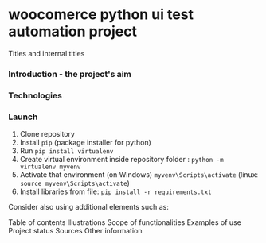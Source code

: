 # woocomerce python ui test automation project

Titles and internal titles
### Introduction - the project's aim
### Technologies

### Launch
1. Clone repository
1. Install `pip` (package installer for python)
2. Run `pip install virtualenv`
2. Create virtual environment inside repository folder :
`python -m virtualenv myvenv`
3. Activate that environment (on Windows)
`myvenv\Scripts\activate` (linux: `source myvenv\Scripts\activate`)
4. Install libraries from file:
`pip install -r requirements.txt`

Consider also using additional elements such as: 

Table of contents
Illustrations
Scope of functionalities 
Examples of use
Project status 
Sources
Other information
